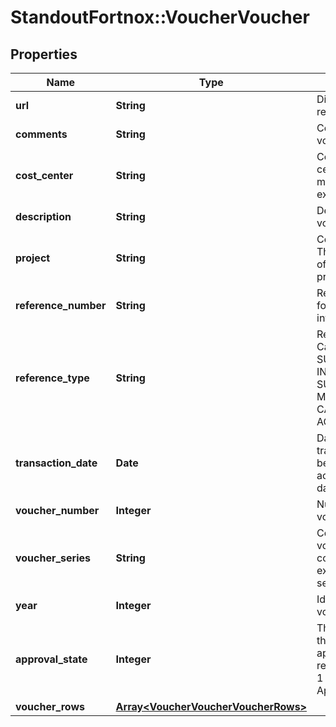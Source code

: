 # StandoutFortnox::VoucherVoucher

## Properties
Name | Type | Description | Notes
------------ | ------------- | ------------- | -------------
**url** | **String** | Direct URL to the record. | [optional] 
**comments** | **String** | Comments of the voucher. | [optional] 
**cost_center** | **String** | Code of the cost center. The code must be of an existing cost center. | [optional] 
**description** | **String** | Description of the voucher. | [optional] 
**project** | **String** | Code of the project. The code must be of an existing project. | [optional] 
**reference_number** | **String** | Reference number, for example an invoice number. | [optional] 
**reference_type** | **String** | Reference type. Can be INVOICE SUPPLIERINVOICE INVOICEPAYMENT SUPPLIERPAYMENT MANUAL CASHINVOICE or ACCRUAL | [optional] 
**transaction_date** | **Date** | Date of the transaction. Must be a valid date according to our date format. | [optional] 
**voucher_number** | **Integer** | Number of the voucher | [optional] 
**voucher_series** | **String** | Code of the voucher series. The code must be of an existing voucher series. | [optional] 
**year** | **Integer** | Id of the year of the voucher. | [optional] 
**approval_state** | **Integer** | The approval state f the voucher. Not for approval: 0 Not ready for approval: 1 Not approved: 2 Approved: 3 | [optional] 
**voucher_rows** | [**Array&lt;VoucherVoucherVoucherRows&gt;**](VoucherVoucherVoucherRows.md) |  | [optional] 

